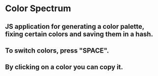 # Color Spectrum
## JS application for generating a color palette, fixing certain colors and saving them in a hash.
## To switch colors, press "SPACE".
## By clicking on a color you can copy it.
